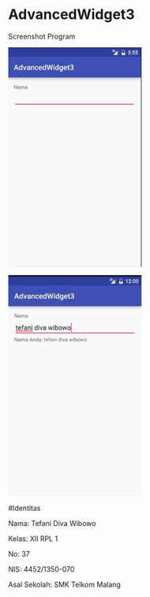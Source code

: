 # AdvancedWidget3

Screenshot Program

![Screenshot AdvancedWidget3](https://github.com/TefaniDivaWibowo/AdvancedWidget3/blob/master/XIIRPL1%2337%23AdvancedWidget%23Praktek3.0.jpg)

![Screenshot AdvancedWidget3](https://github.com/TefaniDivaWibowo/AdvancedWidget3/blob/master/XIIRPL1%2337%23AdvancedWidget%23Praktek3.jpg)

#Identitas

Nama: Tefani Diva Wibowo

Kelas: XII RPL 1

No: 37

NIS: 4452/1350-070

Asal Sekolah: SMK Telkom Malang

